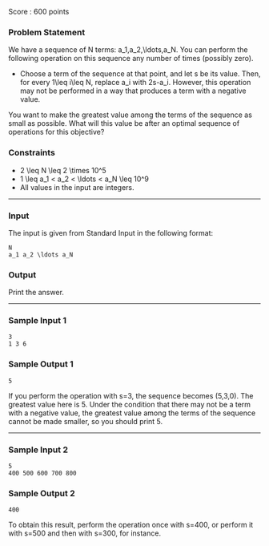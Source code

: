 Score : 600 points

### Problem Statement

We have a sequence of N terms: a\_1,a\_2,\ldots,a\_N.
You can perform the following operation on this sequence any number of times (possibly zero).

* Choose a term of the sequence at that point, and let s be its value.
  Then, for every 1\leq i\leq N, replace a\_i with 2s-a\_i.
  However, this operation may not be performed in a way that produces a term with a negative value.

You want to make the greatest value among the terms of the sequence as small as possible.
What will this value be after an optimal sequence of operations for this objective?

### Constraints

* 2 \leq N \leq 2 \times 10^5
* 1 \leq a\_1 < a\_2 < \ldots < a\_N \leq 10^9
* All values in the input are integers.

---

### Input

The input is given from Standard Input in the following format:

```
N
a_1 a_2 \ldots a_N
```

### Output

Print the answer.

---

### Sample Input 1

```
3
1 3 6
```

### Sample Output 1

```
5
```

If you perform the operation with s=3, the sequence becomes (5,3,0). The greatest value here is 5.
Under the condition that there may not be a term with a negative value, the greatest value among the terms of the sequence cannot be made smaller, so you should print 5.

---

### Sample Input 2

```
5
400 500 600 700 800
```

### Sample Output 2

```
400
```

To obtain this result, perform the operation once with s=400, or perform it with s=500 and then with s=300, for instance.